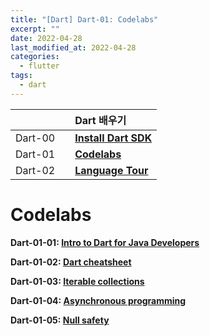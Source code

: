 ```yaml
---
title: "[Dart] Dart-01: Codelabs"
excerpt: ""
date: 2022-04-28
last_modified_at: 2022-04-28
categories:
  - flutter
tags:
  - dart
---
```


|||Dart 배우기|
|:---|:---|:---|
|Dart-00||**[Install Dart SDK](https://burningfalls.github.io/flutter/dart-00-install-dart-sdk/)**|
|Dart-01||**[Codelabs](https://burningfalls.github.io/flutter/dart-01-codelabs/)**|
|Dart-02||**[Language Tour](https://burningfalls.github.io/flutter/dart-02-language-tour/)**|

# Codelabs

**Dart-01-01: [Intro to Dart for Java Developers](https://burningfalls.github.io/flutter/dart-01-01-intro-to-dart-for-java-developers/)**

**Dart-01-02: [Dart cheatsheet](https://burningfalls.github.io/flutter/dart-01-02-dart-cheatsheet/)**

**Dart-01-03: [Iterable collections](https://burningfalls.github.io/flutter/dart-01-03-iterable-collections/)**

**Dart-01-04: [Asynchronous programming](https://burningfalls.github.io/flutter/dart-01-04-asynchronous-programming/)**

**Dart-01-05: [Null safety](https://burningfalls.github.io/flutter/dart-01-05-null-safety/)**
